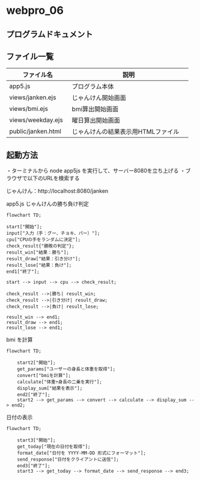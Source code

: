 # webpro_06

## プログラムドキュメント

## ファイル一覧

| ファイル名         | 説明                 |
| ------------------ | -------------------- |
| app5.js            | プログラム本体       |
|views/janken.ejs| じゃんけん開始画面|
| views/bmi.ejs　　　 | bmi算出開始画面|
| views/weekday.ejs | 曜日算出開始画面|
| public/janken.html | じゃんけんの結果表示用HTMLファイル　|



## 起動方法
・ターミナルから node app5js を実行して、サーバー8080を立ち上げる
・ブラウザで以下のURLを検索する

じゃんけん：http://localhost:8080/janken



app5.js
じゃんけんの勝ち負け判定

```mermaid
flowchart TD;

start["開始"];
input["入力（手：グー、チョキ、パー）"];
cpu["CPUの手をランダムに決定"];
check_result{"勝敗の判定"};
result_win["結果：勝ち"];
result_draw["結果：引き分け"];
result_lose["結果：負け"];
end1["終了"];

start --> input --> cpu --> check_result;

check_result -->|勝ち| result_win;
check_result -->|引き分け| result_draw;
check_result -->|負け| result_lose;

result_win --> end1;
result_draw --> end1;
result_lose --> end1;
```

bmi を計算

```mermaid
flowchart TD;

    start2["開始"];
    get_params["ユーザーの身長と体重を取得"];
    convert["bmiを計算"];
    calculate["体重÷身長の二乗を実行"];
    display_sum["結果を表示"];
    end2["終了"];
    start2 --> get_params --> convert --> calculate --> display_sum --> end2;
```

日付の表示

```mermaid
flowchart TD;

    start3["開始"];
    get_today["現在の日付を取得"];
    format_date["日付を YYYY-MM-DD 形式にフォーマット"];
    send_response["日付をクライアントに送信"];
    end3["終了"];
    start3 --> get_today --> format_date --> send_response --> end3;
```
